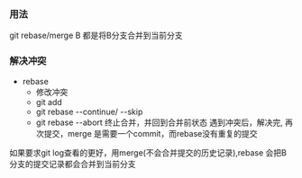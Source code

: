 ### 用法
git rebase/merge B 都是将B分支合并到当前分支

### 解决冲突
- rebase
  - 修改冲突
  - git add
  - git rebase --continue/ --skip
  - git rebase --abort 终止合并，并回到合并前状态
遇到冲突后，解决完, 再次提交，merge 是需要一个commit，而rebase没有重复的提交

如果要求git log查看的更好，用merge(不会合并提交的历史记录),rebase 会把B分支的提交记录都会合并到当前分支




